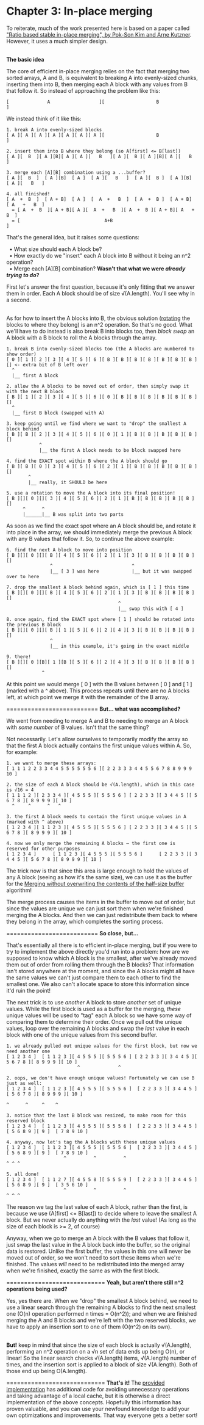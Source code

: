 Chapter 3: In-place merging
==============

To reiterate, much of the work presented here is based on a paper called <a href="http://www.researchgate.net/publication/225153768_Ratio_Based_Stable_In-Place_Merging">"Ratio based stable in-place merging", by Pok-Son Kim and Arne Kutzner</a>. However, it uses a much simpler design.<br/><br/>

<b>The basic idea</b>

The core of efficient in-place merging relies on the fact that merging two sorted arrays, A and B, is equivalent to breaking A into evenly-sized chunks, inserting them into B, then merging each A block with any values from B that follow it. So instead of approaching the problem like this:

    [              A                  ][                   B               ]

We instead think of it like this:

    1. break A into evenly-sized blocks
    [ A ][ A ][ A ][ A ][ A ][ A ][ A ][                   B               ]
    
    2. insert them into B where they belong (so A[first] <= B[last])
    [ A ][  B  ][ A ][B][ A ][ A ][   B   ][ A ][  B ][ A ][B][ A ][   B   ]
    
    3. merge each [A][B] combination using a ...buffer?
    [ A ][  B  ]  [ A ][B]  [ A ]  [ A ][   B   ]  [ A ][  B ]  [ A ][B]  [ A ][   B   ]
    
    4. all finished!
    [ A  +  B  ]  [ A + B]  [ A ]  [  A  +   B  ]  [ A  +  B ]  [ A + B]  [ A   +   B  ]
      = [ A  +  B  ][ A + B][ A ][  A  +   B  ][ A  +  B ][ A + B][ A   +   B  ]
      = [                               A+B                                    ]


That's the general idea, but it raises some questions:

&nbsp;&nbsp;• What size should each A block be?<br/>
&nbsp;&nbsp;• How exactly do we "insert" each A block into B without it being an n^2 operation?<br/>
&nbsp;&nbsp;• Merge each [A][B] combination? <b>Wasn't that what we were <i>already trying to do</i>?</b><br/>

First let's answer the first question, because it's only fitting that we answer them in order. Each A block should be of size √(A.length). You'll see why in a second.<br/><br/>

As for how to insert the A blocks into B, the obvious solution (<a href="https://github.com/BonzaiThePenguin/WikiSort/blob/master/Chapter%201:%20Tools.md">rotating</a> the blocks to where they belong) is an n^2 operation. So that's no good. What we'll have to do instead is also break B into blocks too, then <i>block swap</i> an A block with a B block to roll the A blocks through the array.

    1. break B into evenly-sized blocks too (the A blocks are numbered to show order)
    [ 0 ][ 1 ][ 2 ][ 3 ][ 4 ][ 5 ][ 6 ][ B ][ B ][ B ][ B ][ B ][ B ][ B ][] <- extra bit of B left over
      ^
      |__ first A block
      
    2. allow the A blocks to be moved out of order, then simply swap it with the next B block
    [ B ][ 1 ][ 2 ][ 3 ][ 4 ][ 5 ][ 6 ][ 0 ][ B ][ B ][ B ][ B ][ B ][ B ][]
      ^
      |__ first B block (swapped with A)
    
    3. keep going until we find where we want to "drop" the smallest A block behind
    [ B ][ B ][ 2 ][ 3 ][ 4 ][ 5 ][ 6 ][ 0 ][ 1 ][ B ][ B ][ B ][ B ][ B ][]
                ^
                |__ the first A block needs to be block swapped here
    
    4. find the EXACT spot within B where the A block should go
    [ B ][ B ][ 0 ][ 3 ][ 4 ][ 5 ][ 6 ][ 2 ][ 1 ][ B ][ B ][ B ][ B ][ B ][]
            ^
            |__ really, it SHOULD be here
    
    5. use a rotation to move the A block into its final position!
    [ B ][][ 0 ][][ 3 ][ 4 ][ 5 ][ 6 ][ 2 ][ 1 ][ B ][ B ][ B ][ B ][ B ][]
          ^      ^
          |______|__ B was split into two parts

As soon as we find the exact spot where an A block should be, and rotate it into place in the array, we should immediately merge the previous A block with any B values that follow it. So, to continue the above example:

    6. find the next A block to move into position
    [ B ][][ 0 ][][ B ][ 4 ][ 5 ][ 6 ][ 2 ][ 1 ][ 3 ][ B ][ B ][ B ][ B ][]
                    ^                             ^
                    |__ [ 3 ] was here            |__ but it was swapped over to here
    
    7. drop the smallest A block behind again, which is [ 1 ] this time
    [ B ][][ 0 ][][ B ][ 4 ][ 5 ][ 6 ][ 2 ][ 1 ][ 3 ][ B ][ B ][ B ][ B ][]
                                             ^
                                             |__ swap this with [ 4 ]
    
    8. once again, find the EXACT spot where [ 1 ] should be rotated into the previous B block
    [ B ][][ 0 ][][ B ][ 1 ][ 5 ][ 6 ][ 2 ][ 4 ][ 3 ][ B ][ B ][ B ][ B ][]
                    ^
                    |__ in this example, it's going in the exact middle
    
    9. there!
    [ B ][][ 0 ][B][ 1 ][B ][ 5 ][ 6 ][ 2 ][ 4 ][ 3 ][ B ][ B ][ B ][ B ][]
                 ^

At this point we would merge [ 0 ] with the B values between [ 0 ] and [ 1 ] \(marked with a ^ above). This process repeats until there are no A blocks left, at which point we merge it with the remainder of the B array.

==========================
<b>But... what was accomplished?</b>

We went from needing to merge A and B to needing to merge an A block with <i>some number</i> of B values. Isn't that the same thing?

Not necessarily. Let's allow ourselves to temporarily modify the array so that the first A block actually contains the first unique values within A. So, for example:
    
    1. we want to merge these arrays:
    [ 1 1 1 2 2 3 3 4 4 5 5 5 5 5 5 6 ][ 2 2 3 3 3 4 4 5 5 6 7 8 8 9 9 9 10 ]
    
    2. the size of each A block should be √(A.length), which in this case is √16 = 4
    [ 1 1 1 2 ][ 2 3 3 4 ][ 4 5 5 5 ][ 5 5 5 6 ] [ 2 2 3 3 ][ 3 4 4 5 ][ 5 6 7 8 ][ 8 9 9 9 ][ 10 ]
      ^     ^      ^   ^
    
    3. the first A block needs to contain the first unique values in A (marked with ^ above)
    [ 1 2 3 4 ][ 1 1 2 3 ][ 4 5 5 5 ][ 5 5 5 6 ] [ 2 2 3 3 ][ 3 4 4 5 ][ 5 6 7 8 ][ 8 9 9 9 ][ 10 ]
    
    4. now we only merge the remaining A blocks – the first one is reserved for other purposes
    [ 1 2 3 4 ]      [ 1 1 2 3 ][ 4 5 5 5 ][ 5 5 5 6 ]      [ 2 2 3 3 ][ 3 4 4 5 ][ 5 6 7 8 ][ 8 9 9 9 ][ 10 ]

The trick now is that since this area is large enough to hold the values of any A block (seeing as how it's the same size), we can use it as the buffer for the <a href="https://github.com/BonzaiThePenguin/WikiSort/blob/master/Chapter%202:%20Merging.md">Merging without overwriting the contents of the half-size buffer</a> algorithm!

The merge process causes the items in the buffer to move out of order, but since the values are unique we can just sort them when we're finished merging the A blocks. And then we can just redistribute them back to where they belong in the array, which completes the sorting process.

==========================
<b>So close, but...</b>

That's essentially all there is to efficient in-place merging, but if you were to try to implement the above directly you'd run into a problem: how are we supposed to know which A block is the smallest, after we've already moved them out of order from rolling them through the B blocks? That information isn't stored anywhere at the moment, and since the A blocks might all have the same values we can't just compare them to each other to find the smallest one. We also can't allocate space to store this information since it'd ruin the point!

The next trick is to use <i>another</i> A block to store <i>another</i> set of unique values. While the first block is used as a buffer for the merging, <i>these</i> unique values will be used to "tag" each A block so we have some way of comparing them to determine their order. Once we pull out the unique values, loop over the remaining A blocks and swap the <i>last</i> value in each block with one of the unique values from this second buffer.

    1. we already pulled out unique values for the first block, but now we need another one
    [ 1 2 3 4 ]  [ 1 1 2 3 ][ 4 5 5 5 ][ 5 5 5 6 ] [ 2 2 3 3 ][ 3 4 4 5 ][ 5 6 7 8 ][ 8 9 9 9 ][ 10 ]
                              ^              ^
    
    2. oops, we don't have enough unique values! Fortunately we can use B just as well:
    [ 1 2 3 4 ]  [ 1 1 2 3 ][ 4 5 5 5 ][ 5 5 5 6 ]  [ 2 2 3 3 ][ 3 4 4 5 ][ 5 6 7 8 ][ 8 9 9 9 ][ 10 ]
                                                                                ^      ^     ^    ^
    
    3. notice that the last B block was resized, to make room for this reserved block
    [ 1 2 3 4 ]  [ 1 1 2 3 ][ 4 5 5 5 ][ 5 5 5 6 ]  [ 2 2 3 3 ][ 3 4 4 5 ][ 5 6 8 9 ][ 9 ]  [ 7 8 9 10 ]
    
    4. anyway, now let's tag the A blocks with these unique values
    [ 1 2 3 4 ]  [ 1 1 2 3 ][ 4 5 5 5 ][ 5 5 5 6 ]  [ 2 2 3 3 ][ 3 4 4 5 ][ 5 6 8 9 ][ 9 ]  [ 7 8 9 10 ]
                         ^          ^          ^                                              ^ ^ ^
    
    5. all done!
    [ 1 2 3 4 ]  [ 1 1 2 7 ][ 4 5 5 8 ][ 5 5 5 9 ]  [ 2 2 3 3 ][ 3 4 4 5 ][ 5 6 8 9 ][ 9 ]  [ 3 5 6 10 ]
                         ^          ^          ^                                              ^ ^ ^

The reason we tag the last value of each A block, rather than the first, is because we use (A[first] <= B[last]) to decide where to leave the smallest A block. But we never actually do anything with the <i>last</i> value! (As long as the size of each block is >= 2, of course)

Anyway, when we go to merge an A block with the B values that follow it, just swap the last value in the A block back into the buffer, so the original data is restored. Unlike the first buffer, the values in this one will never be moved out of order, so we won't need to sort these items when we're finished. The values <i>will</i> need to be redistributed into the merged array when we're finished, exactly the same as with the first block.


============================
<b>Yeah, but aren't there still n^2 operations being used?</b>

Yes, yes there are. When we "drop" the smallest A block behind, we need to use a linear search through the remaining A blocks to find the next smallest one (O(n) operation performed n times = O(n^2)); and when we are finished merging the A and B blocks and we're left with the two reserved blocks, we have to apply an insertion sort to one of them (O(n^2) on its own).<br/><br/>

<b>But!</b> keep in mind that since the size of each block is actually √(A.length), performing an n^2 operation on a √n set of data ends up being O(n), or linear! So the linear search checks √(A.length) items, √(A.length) number of times, and the insertion sort is applied to a block of size √(A.length). Both of those end up being O(A.length).


============================
<b>That's it!</b> The <a href="https://github.com/BonzaiThePenguin/WikiSort/blob/master/WikiSort.c">provided implementation</a> has additional code for avoiding unnecessary operations and taking advantage of a local cache, but it is otherwise a direct implementation of the above concepts. Hopefully this information has proven valuable, and you can use your newfound knowledge to add your own optimizations and improvements. That way everyone gets a better sort!

